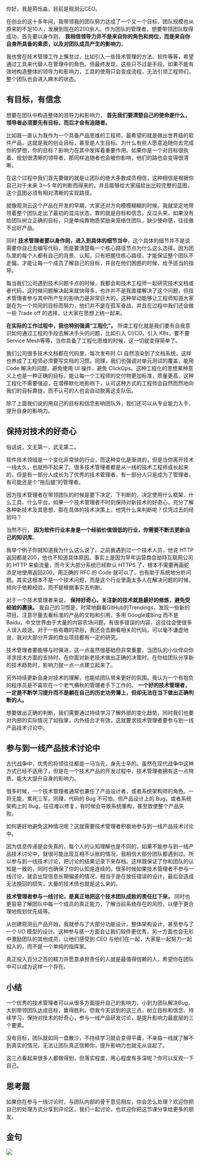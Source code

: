 你好，我是蒋烁淼，目前是观测云CEO。

在创业的这十多年间，我带领我的团队努力达成了一个又一个目标，团队规模也从原来的不足10人，发展到现在的200余人。作为团队的管理者，想要带领团队取得成功，首先要以身作则， **我相信领导力并不是来自你的角色和岗位，而是来自你自身所具备的素质，以及对团队成员产生的影响力**。

我也曾在技术管理工作上懈怠过，比如引入一些技术管理的方法、软件等等，希望通过工具来代替人在管理中的角色。但最终发现，这些只不过是手段，如果不能有效地构造整体的领导力和影响力，工具的使用只会变成流程，无法引领工程师们，整个团队也会进入麻木的状态。

## **有目标，有信念**

想要在团队中构造整体的领导力和影响力， **首先我们要清楚自己的使命是什么，领导者必须要先有目标，而后才会有追随者。**

比如我一直认为我作为一个具备产品思维的工程师，最希望的就是做出世界级的软件产品，这就是我的创业目标，甚至是人生目标。为什么有些人愿意追随你去完成你的梦想，你的目标？影响力在其中发挥着重要作用。如果你是一个对目标很执着、规划很清晰的领导者，那同样追随者也会被你影响，他们的路也会变得很清晰。

在这个过程中我们首先要做的就是让团队的绝大多数成员相信，这种相信是根据你自己对于未来 3～5 年的判断而得来的，并且能够给大家描绘出比较完整的蓝图，这个蓝图必须有相对清晰的实现路径。

就像观测云这个产品在开发的早期，大家还对方向模模糊糊的时候，我就坚定地带领着整个团队走出了最初的混沌状态，靠的就是目标和信念。反过头来，如果没有给团队树立正确的目标，只是单纯靠物质奖励来笼络住团队，缺少使命感，往往做不出好产品。

同时 **技术管理者要以身作则，进入到具体的细节当中**，这个具体的细节并不是说需要你自己去编写代码，而是要清楚每一个核心路径节点为什么这么选择。因为团队里的每个人都有自己的背景、认知，只有把握住核心路径，才能保证整个团队不走偏，才能让每一个成员了解自己的目标，并且在他们困惑的时候，给予适当的指导。

每当我们公司遇到技术问题卡点的时候，我都会和技术工程师一起研究技术文档或者代码，这时候问题解决起来就快得多，也许并不是我直接解决了这个问题，但技术管理者参与其中所产生的影响力是非常巨大的，这种举动能够让工程师知道大家是在为一个共同的目标而努力，他们并不是在孤军奋战，并且在过程中我们还会做一些 Trade off 的选择，让大家在思想上统一起来。

**在实际的工作过程中，我也特别强调“工程化”。** 所谓工程化就是我们要有自我意识如何通过工程的手段去解决手头的问题，比如引入 CI/CD，引入 K8s，要不要Service Mesh等等，当你具备了工程化思维的时候，这一切就变得简单了。

我们公司很多技术文档都在代码里，每次发布时 CI 自然渲染到了文档系统，这样也养成了工程师必须要写文档的习惯。同理，我们也强调对单元测试的覆盖，能用 Code 解决的问题，避免使用 UI 操作，避免 ClickOps。这种工程化的思想某种意义上也是一种正确的目标，能让每一个工程师的交付物更加标准，质量更高，这种工程化不需要强迫，在潜移默化地影响下，认可这种方式的工程师会自然而然地向我们的目标靠拢，而不认可的人也会自动脱离这支队伍。

除了上面我们说的用自己的目标和信念影响团队外，我们还可以从专业能力入手，提升自身的影响力。

## **保持对技术的好奇心**

俗话说，文无第一，武无第二。

软件技术领域是一个变化非常快的行业，而这种变化是渐进的，但是当你离开技术一线太久，也就拎不起来了。很多技术管理者都是从一线的技术工程师成长起来的，但是有一部分人成长为了优秀的技术管理者，有一部分人只是成为了管理者，有可能还是个“拖后腿”的管理者。

因为技术管理者在带领团队的时候是要下决定、下判断的，决定使用什么框架、什么工具、什么平台。如果一个技术管理者不时刻保持对新技术的好奇心，充分了解各种新技术及其思想，那在具体的技术决策上，他凭什么来判断呢？仅凭过去的经验吗？

当然不行， **因为软件行业本身是一个经验价值很低的行业，你需要不断去更新自己的知识库**。

我举个例子你就知道我为什么这么说了。之前我遇到过一个技术人员，他说 HTTP 返回都是200，他也不知道具体原因。事实上是因为早年运营商会劫持互联网公司的 HTTP 来偷流量，而今天大部分系统已经默认 HTTPS 了，根本不需要再画蛇添足地使用返回200，用正确的 RFC 的 Code 就可以了，也有助于系统地分析问题。其实这根本不是一个技术问题，而是这个行业里面太多人在解决问题的时候，倾向于依赖经验，而不是根据事实去判断。

对于一个技术管理者来说， **保持好奇心，关注新的技术就是最好的修炼，避免受经验的裹挟。** 我自己的习惯是，时常地翻看GitHub的Trendings，发现一些新的项目。注意尽量去看标准的产品的文档和引用，多用 Google或Bing 而不是 Baidu，中文世界由于大量的内容农场问题，有很多错误的内容，这往往会使很多人误入歧途。对于一些有趣的项目，我还会去翻看相关的代码，可以毫不谦虚地说，我对大部分开源的商业项目都有一定的研究。

技术管理者要能够与时俱进，这一点虽然很基础但非常重要，当团队的小伙伴向你寻求技术方面的支持时、在你面对新老技术做出正确的决策时、在你给团队分享新的技术趋势时，影响力就一点一点建立起来了。

另外持续更新自身对技术的理解，也能给团队带来更好的氛围。我认为一个有抱负的程序员是不喜欢在一个老气横秋的管理者手下工作的。 **一个好的技术管理者，一定是不断学习提升而不是躺在自己的历史功劳簿上，但却无法在当下做出正确判断的人。**

想要做出正确的判断，我们需要通过持续学习了解外部的变化趋势，同时我们也要对内部的实际情况了如指掌，内外结合才有效，这就要求技术管理者要参与到一线产品技术讨论中。

## **参与到一线产品技术讨论中**

古代战争中，优秀的将领往往都是一马当先，身先士卒的。虽然在现代战争中这种方式已经不适用了，但是在一个技术产品的开发过程中，技术管理者拥有这一点特质，能大大提升自身的影响力。

很多时候，一个技术管理者通常也兼任了产品设计者，或者系统架构师的角色。一将无能，累死三军。同理，代码的 Bug 不可怕，但产品设计上的 Bug，或者系统架构上的 Bug，往往难以修复，有时候会导致系统重构，甚至致使整个产品失败。

如何更好地避免这种情况呢？这就需要技术管理者积极地参与到一线产品技术讨论中。

因为信息传递是会失真的，每个人的认知理解也是不同的，如果不能参与到一线产品技术讨论中，就很可能出现互相不认账的情况，我相信大部分团队都遇到过。所以参与到一线技术讨论，把讨论的结果记录下来存档。这样既保证了你和团队的认知是一致的，同时也确保了你的认知是连续的。很多时候如果技术管理者不参与一线讨论，就会出现信息长期偏差的情况，相当于是在放任错误的设计，最后会造成无法挽回的损失，大量的技术债也就是这么来的。

**技术管理者参与一线讨论，是真正地把这个技术团队成败的责任扛下来，** 同时也更容易了解团队中每一个成员的真正能力，了解当前系统存在的风险，以便于更合理地规划优先级等。

从创建观测云产品开始，我就参与了大部分功能设计，整体架构设计，甚至参与了一个 I/O 模型的设计。这种参与感一方面会让我们软件更优秀，另一方面也会无形中激励团队的其他成员，让他们感受到 CEO 与他们在一起，大家是一起努力一起投入的，而不是一个单纯的指挥家。

真正投入百分之百的精力并愿意承担责任的人就是最值得信赖的人，希望你在团队中可以成为这样一个存在。

## **小结**

一个优秀的技术管理者可以从很多方面提升自己的影响力，小到为团队解决Bug，大到带领团队达成目标，赢得胜利。但我今天谈到的这三点，树立目标和信念、持续学习，保持对技术的好奇心，参与一线产品研发讨论，是提升影响力最底层的三个要素。

没有目标，团队就如同一盘散沙，不持续学习就会变得平庸，不亲临一线就了解不到真实的情况，无法让团队真正信赖你，提升影响力也就无从谈起了。

这三点看起来很多人都做得到，但落实程度，用心程度有多深呢？你可以反观一下自己。

## 思考题

如果你在参与一线讨论时，与团队内部的骨干意见相左，你会怎么处理？欢迎你把自己的处理方式分享到评论区，我们一起讨论，也欢迎你把这节课分享给更多的朋友。

## 金句

![](https://static001.geekbang.org/resource/image/37/ed/37014b9c325299d3a62931527fbb66ed.png?wh=1199x604)